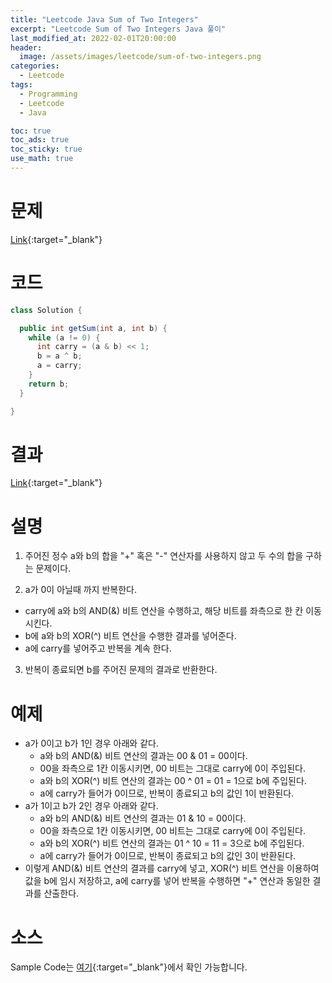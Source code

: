 ```yaml
---
title: "Leetcode Java Sum of Two Integers"
excerpt: "Leetcode Sum of Two Integers Java 풀이"
last_modified_at: 2022-02-01T20:00:00
header:
  image: /assets/images/leetcode/sum-of-two-integers.png
categories:
  - Leetcode
tags:
  - Programming
  - Leetcode
  - Java

toc: true
toc_ads: true
toc_sticky: true
use_math: true
---
```

# 문제
[Link](https://leetcode.com/problems/sum-of-two-integers/){:target="_blank"}

# 코드
```java
class Solution {

  public int getSum(int a, int b) {
    while (a != 0) {
      int carry = (a & b) << 1;
      b = a ^ b;
      a = carry;
    }
    return b;
  }

}
```

# 결과
[Link](https://leetcode.com/submissions/detail/632198200/){:target="_blank"}

# 설명
1. 주어진 정수 a와 b의 합을 "+" 혹은 "-" 연산자를 사용하지 않고 두 수의 합을 구하는 문제이다.

2. a가 0이 아닐때 까지 반복한다.
- carry에 a와 b의 AND(&) 비트 연산을 수행하고, 해당 비트를 좌측으로 한 칸 이동시킨다.
- b에 a와 b의 XOR(^) 비트 연산을 수행한 결과를 넣어준다.
- a에 carry를 넣어주고 반복을 계속 한다.

3. 반복이 종료되면 b를 주어진 문제의 결과로 반환한다.

# 예제
- a가 0이고 b가 1인 경우 아래와 같다.
  - a와 b의 AND(&) 비트 연산의 결과는 00 & 01 = 00이다.
  - 00을 좌측으로 1칸 이동시키면, 00 비트는 그대로 carry에 0이 주입된다.
  - a와 b의 XOR(^) 비트 연산의 결과는 00 ^ 01 = 01 = 1으로 b에 주입된다.
  - a에 carry가 들어가 0이므로, 반복이 종료되고 b의 값인 1이 반환된다.
- a가 1이고 b가 2인 경우 아래와 같다.
  - a와 b의 AND(&) 비트 연산의 결과는 01 & 10 = 00이다.
  - 00을 좌측으로 1칸 이동시키면, 00 비트는 그대로 carry에 0이 주입된다.
  - a와 b의 XOR(^) 비트 연산의 결과는 01 ^ 10 = 11 = 3으로 b에 주입된다.
  - a에 carry가 들어가 0이므로, 반복이 종료되고 b의 값인 3이 반환된다.
- 이렇게 AND(&) 비트 연산의 결과를 carry에 넣고, XOR(^) 비트 연산을 이용하여 값을 b에 임시 저장하고, a에 carry를 넣어 반복을 수행하면 "+" 연산과 동일한 결과를 산출한다.

# 소스
Sample Code는 [여기](https://github.com/GracefulSoul/leetcode/blob/master/src/main/java/gracefulsoul/problems/SumOfTwoIntegers.java){:target="_blank"}에서 확인 가능합니다.